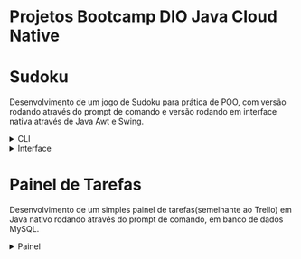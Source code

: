 # Projetos Bootcamp DIO Java Cloud Native

# Sudoku
Desenvolvimento de um jogo de Sudoku para prática de POO, com versão rodando através do prompt de comando e versão rodando em interface nativa através de Java Awt e Swing.

<details>
  <summary> CLI </summary>
  
![image](https://github.com/user-attachments/assets/e898c0d1-ddb0-465c-af45-9455e47e0a09)
</details>
<details>
  <summary> Interface </summary>
  
![image](https://github.com/user-attachments/assets/3d384fbd-b676-4669-ac72-5571ca97af5e)
</details>

# Painel de Tarefas
Desenvolvimento de um simples painel de tarefas(semelhante ao Trello) em Java nativo rodando através do prompt de comando, em banco de dados MySQL.

<details>
  <summary> Painel</summary>

  ![image](https://github.com/user-attachments/assets/716e81d2-efa3-4e3f-9ffd-6ad98533d198)

</details>
